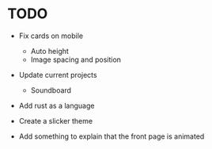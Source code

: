 # TODO

- Fix cards on mobile
    - Auto height
    - Image spacing and position

- Update current projects
    - Soundboard

- Add rust as a language
- Create a slicker theme
- Add something to explain that the front page is animated